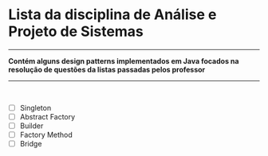 <h1>Lista da disciplina de Análise e Projeto de Sistemas</h1>
<hr>
<strong>Contém alguns design patterns implementados em Java focados na resolução de questões da listas passadas pelos professor</strong>
<hr>
<br>

- [ ]  Singleton
- [ ]  Abstract Factory
- [ ]  Builder
- [ ]  Factory Method
- [ ]  Bridge
